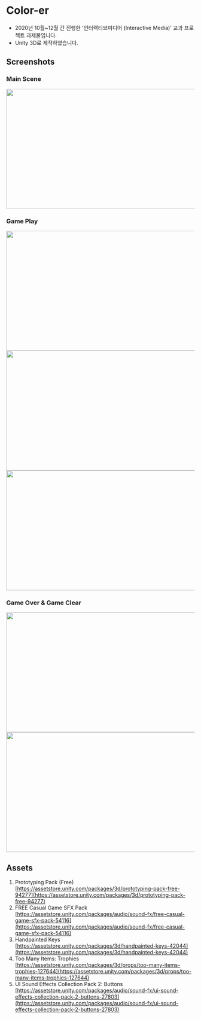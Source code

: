 # Color-er
* 2020년 10월~12월 간 진행한 '인터랙티브미디어 (Interactive Media)' 교과 프로젝트 과제물입니다.
* Unity 3D로 제작하였습니다.

## Screenshots
### Main Scene
<img src="https://user-images.githubusercontent.com/48710066/125201986-86dfd380-e2ac-11eb-81b6-1a143f389a36.png" width="700" height="320">


### Game Play
<img src="https://user-images.githubusercontent.com/48710066/125202036-d2927d00-e2ac-11eb-94f5-3353a46cb806.png" width="700" height="320">

<img src="https://user-images.githubusercontent.com/48710066/125202133-2e5d0600-e2ad-11eb-9c86-0577fc21bd92.png" width="700" height="320">

<img src="https://user-images.githubusercontent.com/48710066/125202160-4a60a780-e2ad-11eb-98a4-3ad8967f3ccf.png" width="700" height="320">

### Game Over & Game Clear
<img src="https://user-images.githubusercontent.com/48710066/125202192-78de8280-e2ad-11eb-8e3c-57856bcb09b4.png" width="700" height="320">

<img src="https://user-images.githubusercontent.com/48710066/125202203-8bf15280-e2ad-11eb-9e0c-380794803dfd.png" width="700" height="320">

## Assets
1. Prototyping Pack (Free)
[https://assetstore.unity.com/packages/3d/prototyping-pack-free-94277](https://assetstore.unity.com/packages/3d/prototyping-pack-free-94277)
2. FREE Casual Game SFX Pack
[https://assetstore.unity.com/packages/audio/sound-fx/free-casual-game-sfx-pack-54116](https://assetstore.unity.com/packages/audio/sound-fx/free-casual-game-sfx-pack-54116)
3. Handpainted Keys
[https://assetstore.unity.com/packages/3d/handpainted-keys-42044](https://assetstore.unity.com/packages/3d/handpainted-keys-42044)
4. Too Many Items: Trophies
[https://assetstore.unity.com/packages/3d/props/too-many-items-trophies-127644](https://assetstore.unity.com/packages/3d/props/too-many-items-trophies-127644)
5. UI Sound Effects Collection Pack 2: Buttons
[https://assetstore.unity.com/packages/audio/sound-fx/ui-sound-effects-collection-pack-2-buttons-27803](https://assetstore.unity.com/packages/audio/sound-fx/ui-sound-effects-collection-pack-2-buttons-27803)
